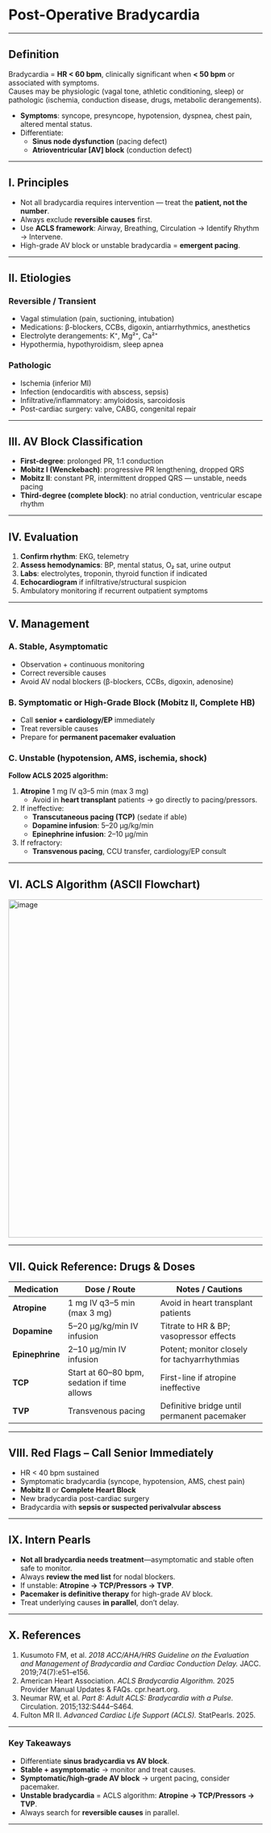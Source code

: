 # Post-Operative Bradycardia 
---

## Definition
Bradycardia = **HR < 60 bpm**, clinically significant when **< 50 bpm** or associated with symptoms.  
Causes may be physiologic (vagal tone, athletic conditioning, sleep) or pathologic (ischemia, conduction disease, drugs, metabolic derangements).  

- **Symptoms**: syncope, presyncope, hypotension, dyspnea, chest pain, altered mental status.  
- Differentiate:  
  - **Sinus node dysfunction** (pacing defect)  
  - **Atrioventricular [AV] block** (conduction defect)  

---

## I. Principles
- Not all bradycardia requires intervention — treat the **patient, not the number**.  
- Always exclude **reversible causes** first.  
- Use **ACLS framework**: Airway, Breathing, Circulation → Identify Rhythm → Intervene.  
- High-grade AV block or unstable bradycardia = **emergent pacing**.  

---

## II. Etiologies

### Reversible / Transient
- Vagal stimulation (pain, suctioning, intubation)  
- Medications: β-blockers, CCBs, digoxin, antiarrhythmics, anesthetics  
- Electrolyte derangements: K⁺, Mg²⁺, Ca²⁺  
- Hypothermia, hypothyroidism, sleep apnea  

### Pathologic
- Ischemia (inferior MI)  
- Infection (endocarditis with abscess, sepsis)  
- Infiltrative/inflammatory: amyloidosis, sarcoidosis  
- Post-cardiac surgery: valve, CABG, congenital repair  

---

## III. AV Block Classification
- **First-degree**: prolonged PR, 1:1 conduction  
- **Mobitz I (Wenckebach)**: progressive PR lengthening, dropped QRS  
- **Mobitz II**: constant PR, intermittent dropped QRS — unstable, needs pacing  
- **Third-degree (complete block)**: no atrial conduction, ventricular escape rhythm  

---

## IV. Evaluation
1. **Confirm rhythm**: EKG, telemetry  
2. **Assess hemodynamics**: BP, mental status, O₂ sat, urine output  
3. **Labs**: electrolytes, troponin, thyroid function if indicated  
4. **Echocardiogram** if infiltrative/structural suspicion  
5. Ambulatory monitoring if recurrent outpatient symptoms  

---

## V. Management

### A. Stable, Asymptomatic
- Observation + continuous monitoring  
- Correct reversible causes  
- Avoid AV nodal blockers (β-blockers, CCBs, digoxin, adenosine)  

### B. Symptomatic or High-Grade Block (Mobitz II, Complete HB)
- Call **senior + cardiology/EP** immediately  
- Treat reversible causes  
- Prepare for **permanent pacemaker evaluation**  

### C. Unstable (hypotension, AMS, ischemia, shock)
**Follow ACLS 2025 algorithm:**  
1. **Atropine** 1 mg IV q3–5 min (max 3 mg)  
   - Avoid in **heart transplant** patients → go directly to pacing/pressors.  
2. If ineffective:  
   - **Transcutaneous pacing (TCP)** (sedate if able)  
   - **Dopamine infusion**: 5–20 µg/kg/min  
   - **Epinephrine infusion**: 2–10 µg/min  
3. If refractory:  
   - **Transvenous pacing**, CCU transfer, cardiology/EP consult  

---

## VI. ACLS Algorithm (ASCII Flowchart)

<img width="733" height="670" alt="image" src="https://github.com/user-attachments/assets/d44f933c-9596-4c28-8901-2f1e3534383a" />


---

## VII. Quick Reference: Drugs & Doses

| Medication     | Dose / Route                  | Notes / Cautions |
|----------------|-------------------------------|------------------|
| **Atropine**   | 1 mg IV q3–5 min (max 3 mg)  | Avoid in heart transplant patients |
| **Dopamine**   | 5–20 µg/kg/min IV infusion    | Titrate to HR & BP; vasopressor effects |
| **Epinephrine**| 2–10 µg/min IV infusion       | Potent; monitor closely for tachyarrhythmias |
| **TCP**        | Start at 60–80 bpm, sedation if time allows | First-line if atropine ineffective |
| **TVP**        | Transvenous pacing            | Definitive bridge until permanent pacemaker |

---

## VIII. Red Flags – Call Senior Immediately
- HR < 40 bpm sustained  
- Symptomatic bradycardia (syncope, hypotension, AMS, chest pain)  
- **Mobitz II** or **Complete Heart Block**  
- New bradycardia post-cardiac surgery  
- Bradycardia with **sepsis or suspected perivalvular abscess**  

---

## IX. Intern Pearls
- **Not all bradycardia needs treatment**—asymptomatic and stable often safe to monitor.  
- Always **review the med list** for nodal blockers.  
- If unstable: **Atropine → TCP/Pressors → TVP**.  
- **Pacemaker is definitive therapy** for high-grade AV block.  
- Treat underlying causes **in parallel**, don’t delay.  

---

## X. References
1. Kusumoto FM, et al. *2018 ACC/AHA/HRS Guideline on the Evaluation and Management of Bradycardia and Cardiac Conduction Delay.* JACC. 2019;74(7):e51–e156.  
2. American Heart Association. *ACLS Bradycardia Algorithm.* 2025 Provider Manual Updates & FAQs. cpr.heart.org.  
3. Neumar RW, et al. *Part 8: Adult ACLS: Bradycardia with a Pulse.* Circulation. 2015;132:S444–S464.  
4. Fulton MR II. *Advanced Cardiac Life Support (ACLS).* StatPearls. 2025.  

---

### **Key Takeaways**
- Differentiate **sinus bradycardia vs AV block**.  
- **Stable + asymptomatic** → monitor and treat causes.  
- **Symptomatic/high-grade AV block** → urgent pacing, consider pacemaker.  
- **Unstable bradycardia** = ACLS algorithm: **Atropine → TCP/Pressors → TVP**.  
- Always search for **reversible causes** in parallel.  

---

